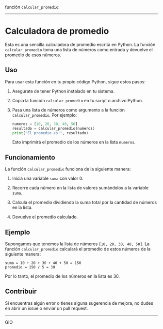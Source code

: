 función `calcular_promedio`:

---

# Calculadora de promedio

Esta es una sencilla calculadora de promedio escrita en Python. La función `calcular_promedio` toma una lista de números como entrada y devuelve el promedio de esos números.

## Uso

Para usar esta función en tu propio código Python, sigue estos pasos:

1. Asegúrate de tener Python instalado en tu sistema.

2. Copia la función `calcular_promedio` en tu script o archivo Python.

3. Pasa una lista de números como argumento a la función `calcular_promedio`. Por ejemplo:

    ```python
    numeros = [10, 20, 30, 40, 50]
    resultado = calcular_promedio(numeros)
    print("El promedio es:", resultado)
    ```

    Esto imprimirá el promedio de los números en la lista `numeros`.

## Funcionamiento

La función `calcular_promedio` funciona de la siguiente manera:

1. Inicia una variable `suma` con valor 0.

2. Recorre cada número en la lista de valores sumándolos a la variable `suma`.

3. Calcula el promedio dividiendo la suma total por la cantidad de números en la lista.

4. Devuelve el promedio calculado.

## Ejemplo

Supongamos que tenemos la lista de números `[10, 20, 30, 40, 50]`. La función `calcular_promedio` calculará el promedio de estos números de la siguiente manera:

```
suma = 10 + 20 + 30 + 40 + 50 = 150
promedio = 150 / 5 = 30
```

Por lo tanto, el promedio de los números en la lista es 30.

## Contribuir

Si encuentras algún error o tienes alguna sugerencia de mejora, no dudes en abrir un issue o enviar un pull request.

---

GIO
